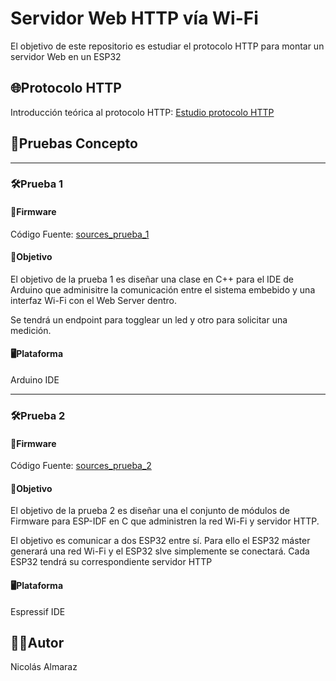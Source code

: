 # Servidor Web HTTP vía Wi-Fi
El objetivo de este repositorio es estudiar el protocolo HTTP para montar un servidor Web en un ESP32

## 🌐Protocolo HTTP
Introducción teórica al protocolo HTTP: [Estudio protocolo HTTP](link)

## 🧪Pruebas Concepto
___
### 🛠️Prueba 1
#### 📂Firmware
Código Fuente: [sources_prueba_1](link)

#### 🎯Objetivo
El objetivo de la prueba 1 es diseñar una clase en C++ para el IDE de Arduino que adminisitre la comunicación entre el sistema embebido y una interfaz Wi-Fi con el Web Server dentro.

Se tendrá un endpoint para togglear un led y otro para solicitar una medición.

#### 🖥️Plataforma
Arduino IDE
___
### 🛠️Prueba 2
#### 📂Firmware
Código Fuente: [sources_prueba_2](link)

#### 🎯Objetivo
El objetivo de la prueba 2 es diseñar una el conjunto de módulos de Firmware para ESP-IDF en C que administren la red Wi-Fi y servidor HTTP.

El objetivo es comunicar a dos ESP32 entre sí. Para ello el ESP32 máster generará una red Wi-Fi y el ESP32 slve simplemente se conectará. Cada ESP32 tendrá su correspondiente servidor HTTP

#### 🖥️Plataforma
Espressif IDE

## 🧑‍💻Autor
Nicolás Almaraz
